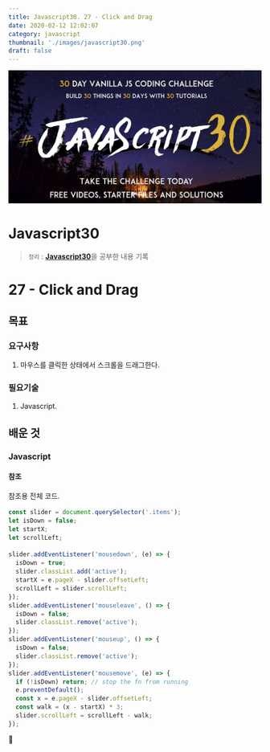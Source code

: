 ```yaml
---
title: Javascript30. 27 - Click and Drag
date: 2020-02-12 12:02:07
category: javascript
thumbnail: './images/javascript30.png'
draft: false
---
```


![](./images/javascript30.png)

# Javascript30

> `정리` : [**Javascript30**](https://javascript30.com)을 공부한 내용 기록

# 27 - Click and Drag

## 목표

### 요구사항

1. 마우스를 클릭한 상태에서 스크롤을 드래그한다.

### 필요기술

1. Javascript.

## 배운 것

### Javascript

#### 참조

참조용 전체 코드.

```js
const slider = document.querySelector('.items');
let isDown = false;
let startX;
let scrollLeft;

slider.addEventListener('mousedown', (e) => {
  isDown = true;
  slider.classList.add('active');
  startX = e.pageX - slider.offsetLeft;
  scrollLeft = slider.scrollLeft;
});
slider.addEventListener('mouseleave', () => {
  isDown = false;
  slider.classList.remove('active');
});
slider.addEventListener('mouseup', () => {
  isDown = false;
  slider.classList.remove('active');
});
slider.addEventListener('mousemove', (e) => {
  if (!isDown) return; // stop the fn from running
  e.preventDefault();
  const x = e.pageX - slider.offsetLeft;
  const walk = (x - startX) * 3;
  slider.scrollLeft = scrollLeft - walk;
});
```

👋

